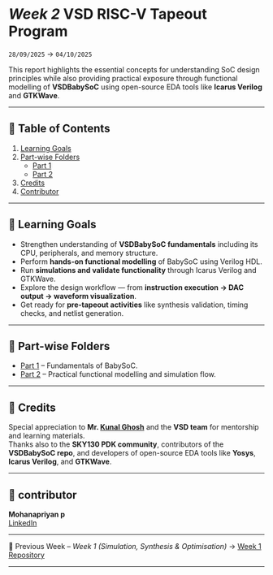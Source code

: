 # *Week 2* VSD RISC-V Tapeout Program 

`28/09/2025` → `04/10/2025`

This report highlights the essential concepts for understanding SoC design principles while also providing practical exposure through functional modelling of **VSDBabySoC** using open-source EDA tools like **Icarus Verilog** and **GTKWave**.  

---

## 📑 Table of Contents
  
1. [Learning Goals](#-learning-goals)  
2. [Part-wise Folders](#-Part-wise-folders)  
   - [Part 1](https://github.com/MOHANAPRIYANP16/Week-2-VSD-RISC-V-Tapeout-Program-/tree/main/Part1)  
   - [Part 2](https://github.com/MOHANAPRIYANP16/Week-2-VSD-RISC-V-Tapeout-Program-/tree/main/Part2)  
3. [Credits](#-credits)  
4. [Contributor](#-contributor)  

---

## 🎯 Learning Goals

- Strengthen understanding of **VSDBabySoC fundamentals** including its CPU, peripherals, and memory structure.  
- Perform **hands-on functional modelling** of BabySoC using Verilog HDL.  
- Run **simulations and validate functionality** through Icarus Verilog and GTKWave.  
- Explore the design workflow — from **instruction execution → DAC output → waveform visualization**.  
- Get ready for **pre-tapeout activities** like synthesis validation, timing checks, and netlist generation.  

---

## 📂 Part-wise Folders  

- [Part 1](https://github.com/MOHANAPRIYANP16/Week-2-VSD-RISC-V-Tapeout-Program-/blob/main/Part1/README_PART1.md) – Fundamentals of BabySoC.  
- [Part 2](https://github.com/MOHANAPRIYANP16/Week-2-VSD-RISC-V-Tapeout-Program-/blob/main/Part2/READMEPart2.md) – Practical functional modelling and simulation flow.  

---

## 🙏 Credits  

Special appreciation to **Mr. [Kunal Ghosh](https://in.linkedin.com/in/kunal-ghosh-vlsisystemdesign-com-28084836)** and the **VSD team** for mentorship and learning materials.  
Thanks also to the **SKY130 PDK community**, contributors of the **VSDBabySoC repo**, and developers of open-source EDA tools like **Yosys**, **Icarus Verilog**, and **GTKWave**.  

---

## 👤 contributor 

**Mohanapriyan p**  
[LinkedIn](https://www.linkedin.com/in/mohanapriyan-p-b94962325/)  

---

📌 Previous Week – *Week 1 (Simulation, Synthesis & Optimisation)* → [Week 1 Repository](https://github.com/MOHANAPRIYANP16/Week-1-VSD-RISC-V-Tapeout-Program-)  

---
